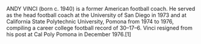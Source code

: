 ANDY VINCI (born c. 1940) is a former American football coach. He served as the head football coach at the University of San Diego in 1973 and at California State Polytechnic University, Pomona from 1974 to 1976, compiling a career college football record of 30–17–6. Vinci resigned from his post at Cal Poly Pomona in December 1976.[1]
